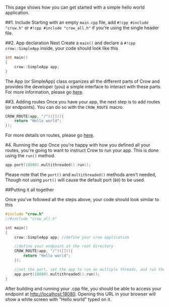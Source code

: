 This page shows how you can get started with a simple hello world application.

##1. Include
Starting with an empty `main.cpp` file, add `#!cpp #include "crow.h"` or `#!cpp #include "crow_all.h"` if you're using the single header file.

##2. App declaration
Next Create a `main()` and declare a `#!cpp crow::SimpleApp` inside, your code should look like this
``` cpp
int main()
{
    crow::SimpleApp app;
}
```
The App (or SimpleApp) class organizes all the different parts of Crow and provides the developer (you) a simple interface to interact with these parts.
For more information, please go [here](../../guides/app).

##3. Adding routes
Once you have your app, the next step is to add routes (or endpoints). You can do so with the `CROW_ROUTE` macro.
``` cpp
CROW_ROUTE(app, "/")([](){
    return "Hello world";
});
```
For more details on routes, please go [here](../../guides/routes).

#4. Running the app
Once you're happy with how you defined all your routes, you're going to want to instruct Crow to run your app. This is done using the `run()` method.
``` cpp
app.port(18080).multithreaded().run();
```
Please note that the `port()` and `multithreaded()` methods aren't needed, Though not using `port()` will cause the default port (`80`) to be used.<br>

##Putting it all together

Once you've followed all the steps above, your code should look similar to this

``` cpp linenums="1"
#include "crow.h"
//#include "crow_all.h"

int main()
{
    crow::SimpleApp app; //define your crow application

    //define your endpoint at the root directory
    CROW_ROUTE(app, "/")([](){
        return "Hello world";
    });

    //set the port, set the app to run on multiple threads, and run the app
    app.port(18080).multithreaded().run();
}
```
After building and running your .cpp file, you should be able to access your endpoint at [http://localhost:18080](http://localhost:18080). Opening this URL in your browser will show a white screen with "Hello world" typed on it.
